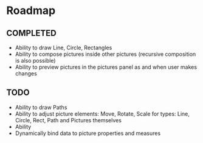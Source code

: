 # Roadmap

## COMPLETED
- Ability to draw Line, Circle, Rectangles
- Ability to compose pictures inside other pictures (recursive composition is also possible)
- Ability to preview pictures in the pictures panel as and when user makes changes

## TODO
- Ability to draw Paths
- Ability to adjust picture elements: Move, Rotate, Scale for types: Line, Circle, Rect, Path and Pictures themselves
- Ability
- Dynamically bind data to picture properties and measures
